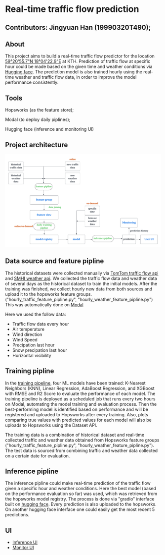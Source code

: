# Real-time traffic flow prediction

## Contributors: Jingyuan Han (19990320T490); 

## About
This project aims to build a real-time traffic flow predictor for the location [59°20'55.7"N 18°04'22.9"E](https://www.google.com/maps/place/59%C2%B020'55.7%22N+18%C2%B004'22.9%22E/@59.34881,18.0704451,17z/data=!3m1!4b1!4m4!3m3!8m2!3d59.34881!4d18.07302?authuser=0&entry=ttu) at KTH. Prediction of traffic flow at specific hour could be made based on the given time and weather conditions via [Hugging face](https://huggingface.co/spaces/Han760/Traffic_flow_prediction). The prediction model is also trained hourly using the real-time weather and traffic flow data, in order to improve the model performance consistently.

## Tools
Hopsworks (as the feature store);

Modal (to deploy daily piplines);

Hugging face (inference and monitoring UI)

## Project architecture
![](./imgs/project_arch.png)

## Data source and feature pipline
The historical datasets were collected manually via [TomTom traffic flow api](https://developer.tomtom.com/traffic-api/documentation/traffic-flow/flow-segment-data) and [SMHI weather api](https://opendata-download-metanalys.smhi.se/mesan1gv2). We collected the traffic flow data and weather data of several days as the historical dataset to train the initial models. After the training was finished, we collect hourly new data from both sources and upload it to the hopsworks feature groups. ("hourly_traffic_feature_pipline.py", "hourly_weather_feature_pipline.py") This was automatically done on [Modal](https://modal.com/)

Here we used the follow data:
* Traffic flow data every hour
* Air temperature
* Wind direction
* Wind Speed
* Precipation last hour
* Snow precipation last hour
* Horizontal visibility

## Training pipline
In the [training pipeline](https://github.com/FlyingFish760/ID2223_project/blob/main/daily-training-pipeline.py), four ML models have been trained: K-Nearest Neighbors (KNN), Linear Regression, AdaBoost Regression, and XGBoost with RMSE and R2 Score to evaluate the performance of each model. The training pipeline is deployed as a scheduled job that runs every two hours on Modal, automating the model training and evaluation process. Then the best-performing model is identified based on performance and will be registered and uploaded to Hopsworks after every training. Also, plots comparing true values with predicted values for each model will also be uploads to Hopsworks using the Dataset API.

The training data is a combination of historical dataset and real-time collected traffic and weather data obtained from Hopsworks feature groups ("hourly_traffic_feature_pipline.py", "hourly_weather_feature_pipline.py"). The test data is sourced from combining traffic and weather data collected on a certain date for evaluation. 


## Inference pipline
The inference pipline could make real-time prediction of the traffic flow given a specific hour and weather conditions. Here the best model (based on the performance evaluation so far) was used, which was retrieved from the hopsworks model registry. The process is done via "gradio" interface built on [hugging face](https://huggingface.co/). Every prediction is also uploaded to the hopsworks. On another hugging face interface one could easily get the most recent 5 predictions. 

## UI
* [Inference UI](https://huggingface.co/spaces/Han760/Traffic_flow_prediction)
* [Monitor UI](https://huggingface.co/spaces/Han760/traffic_prediction_monitor)
